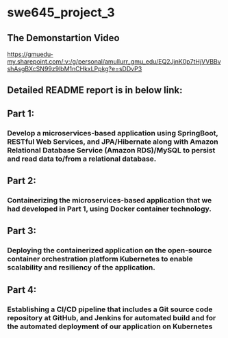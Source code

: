 # swe645_project_3


## The Demonstartion Video
https://gmuedu-my.sharepoint.com/:v:/g/personal/amullurr_gmu_edu/EQ2JjnK0p7tHjVVBBvshAsgBXcSN99z9lbM1nCHkxLPpkg?e=sDDvP3

## Detailed README report is in below link:





## Part 1: 
### Develop a microservices-based application using SpringBoot, RESTful Web Services, and JPA/Hibernate along with Amazon Relational Database Service (Amazon RDS)/MySQL to persist and read data to/from a relational database.



## Part 2:
### Containerizing the microservices-based application that we had developed in Part 1, using Docker container technology.

## Part 3:
### Deploying the containerized application on the open-source container orchestration platform Kubernetes to enable scalability and resiliency of the application.


## Part 4:
### Establishing a CI/CD pipeline that includes a Git source code repository at GitHub, and Jenkins for automated build and for the automated deployment of our application on Kubernetes
